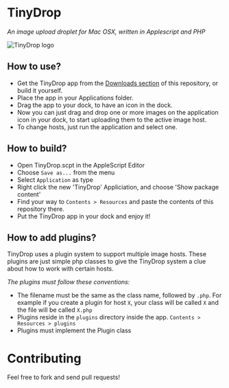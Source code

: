 # TinyDrop
*An image upload droplet for Mac OSX, written in Applescript and PHP*

![TinyDrop logo](https://raw.github.com/turanct/TinyDrop/master/tinydrop.png)


## How to use?
- Get the TinyDrop app from the [Downloads section](https://github.com/turanct/TinyDrop/downloads) of this repository, or build it yourself.
- Place the app in your Applications folder.
- Drag the app to your dock, to have an icon in the dock.
- Now you can just drag and drop one or more images on the application icon in your dock, to start uploading them to the active image host.
- To change hosts, just run the application and select one.


## How to build?
- Open TinyDrop.scpt in the AppleScript Editor
- Choose `Save as...` from the menu
- Select `Application` as type
- Right click the new 'TinyDrop' Appliciation, and choose 'Show package content'
- Find your way to `Contents > Resources` and paste the contents of this repository there.
- Put the TinyDrop app in your dock and enjoy it!


## How to add plugins?
TinyDrop uses a plugin system to support multiple image hosts. These plugins are just simple php classes to give the TinyDrop system a clue about how to work with certain hosts.

*The plugins must follow these conventions:*

- The filename must be the same as the class name, followed by `.php`. For example if you create a plugin for host `X`, your class will be called `X` and the file will be called `X.php`
- Plugins reside in the `plugins` directory inside the app. `Contents > Resources > plugins`
- Plugins must implement the Plugin class


# Contributing

Feel free to fork and send pull requests!
